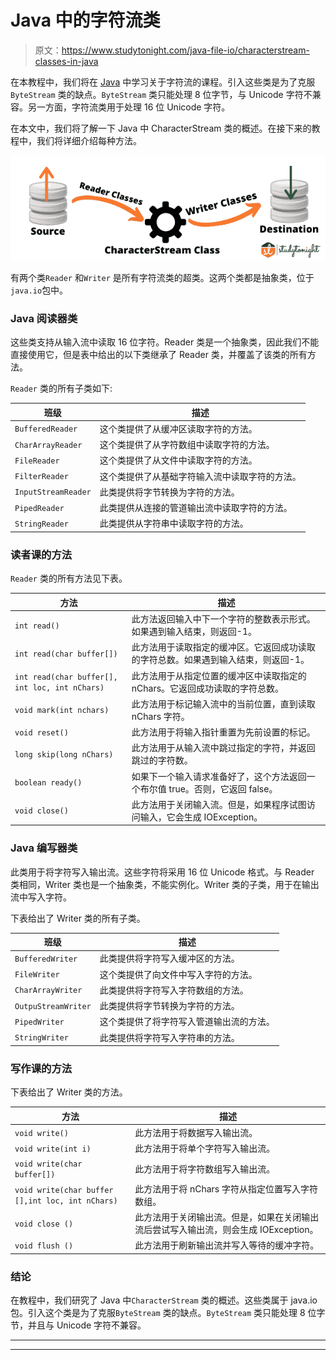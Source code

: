 # Java 中的字符流类

> 原文：<https://www.studytonight.com/java-file-io/characterstream-classes-in-java>

在本教程中，我们将在 [Java](https://www.studytonight.com/java/) 中学习关于字符流的课程。引入这些类是为了克服`ByteStream` 类的缺点。`ByteStream` 类只能处理 8 位字节，与 Unicode 字符不兼容。另一方面，字符流类用于处理 16 位 Unicode 字符。

在本文中，我们将了解一下 Java 中 CharacterStream 类的概述。在接下来的教程中，我们将详细介绍每种方法。

![](img/f923642234348cc2958a229f6af77f30.png)

有两个类`Reader` 和`Writer` 是所有字符流类的超类。这两个类都是抽象类，位于`java.io`包中。

### Java 阅读器类

这些类支持从输入流中读取 16 位字符。Reader 类是一个抽象类，因此我们不能直接使用它，但是表中给出的以下类继承了 Reader 类，并覆盖了该类的所有方法。

`Reader` 类的所有子类如下:

| 班级 | 描述 |
| --- | --- |
| `BufferedReader` | 这个类提供了从缓冲区读取字符的方法。 |
| `CharArrayReader` | 这个类提供了从字符数组中读取字符的方法。 |
| `FileReader` | 这个类提供了从文件中读取字符的方法。 |
| `FilterReader` | 这个类提供了从基础字符输入流中读取字符的方法。 |
| `InputStreamReader` | 此类提供将字节转换为字符的方法。 |
| `PipedReader` | 此类提供从连接的管道输出流中读取字符的方法。 |
| `StringReader` | 此类提供从字符串中读取字符的方法。 |

### 读者课的方法

`Reader` 类的所有方法见下表。

| 方法 | 描述 |
| --- | --- |
| `int read()` | 此方法返回输入中下一个字符的整数表示形式。如果遇到输入结束，则返回-1。 |
| `int read(char buffer[])` | 此方法用于读取指定的缓冲区。它返回成功读取的字符总数。如果遇到输入结束，则返回-1。 |
| `int read(char buffer[], int loc, int nChars)` | 此方法用于从指定位置的缓冲区中读取指定的 nChars。它返回成功读取的字符总数。 |
| `void mark(int nchars)` | 此方法用于标记输入流中的当前位置，直到读取 nChars 字符。 |
| `void reset()` | 此方法用于将输入指针重置为先前设置的标记。 |
| `long skip(long nChars)` | 此方法用于从输入流中跳过指定的字符，并返回跳过的字符数。 |
| `boolean ready()` | 如果下一个输入请求准备好了，这个方法返回一个布尔值 true。否则，它返回 false。 |
| `void close()` | 此方法用于关闭输入流。但是，如果程序试图访问输入，它会生成 IOException。 |

### Java 编写器类

此类用于将字符写入输出流。这些字符将采用 16 位 Unicode 格式。与 Reader 类相同，Writer 类也是一个抽象类，不能实例化。Writer 类的子类，用于在输出流中写入字符。

下表给出了 Writer 类的所有子类。

| 班级 | 描述 |
| --- | --- |
| `BufferedWriter` | 此类提供将字符写入缓冲区的方法。 |
| `FileWriter` | 这个类提供了向文件中写入字符的方法。 |
| `CharArrayWriter` | 此类提供将字符写入字符数组的方法。 |
| `OutpuStreamWriter` | 此类提供将字节转换为字符的方法。 |
| `PipedWriter` | 这个类提供了将字符写入管道输出流的方法。 |
| `StringWriter` | 此类提供将字符写入字符串的方法。 |

### 写作课的方法

下表给出了 Writer 类的方法。

| 方法 | 描述 |
| --- | --- |
| `void write()` | 此方法用于将数据写入输出流。 |
| `void write(int i)` | 此方法用于将单个字符写入输出流。 |
| `void write(char buffer[])` | 此方法用于将字符数组写入输出流。 |
| `void write(char buffer [],int loc, int nChars)` | 此方法用于将 nChars 字符从指定位置写入字符数组。 |
| `void close ()` | 此方法用于关闭输出流。但是，如果在关闭输出流后尝试写入输出流，则会生成 IOException。 |
| `void flush ()` | 此方法用于刷新输出流并写入等待的缓冲字符。 |

### 结论

在教程中，我们研究了 Java 中`CharacterStream` 类的概述。这些类属于 java.io 包。引入这个类是为了克服`ByteStream` 类的缺点。`ByteStream` 类只能处理 8 位字节，并且与 Unicode 字符不兼容。

* * *

* * *